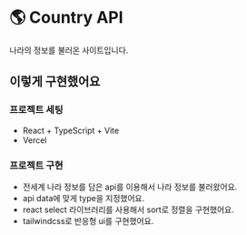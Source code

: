 # 🌎 Country API

나라의 정보를 불러온 사이트입니다.

## 이렇게 구현했어요

### 프로젝트 세팅

- React + TypeScript + Vite
- Vercel

### 프로젝트 구현

- 전세계 나라 정보를 담은 api를 이용해서 나라 정보를 불러왔어요.
- api data에 맞게 type을 지정했어요.
- react select 라이브러리를 사용해서 sort로 정렬을 구현했어요.
- tailwindcss로 반응형 ui를 구현했어요.
